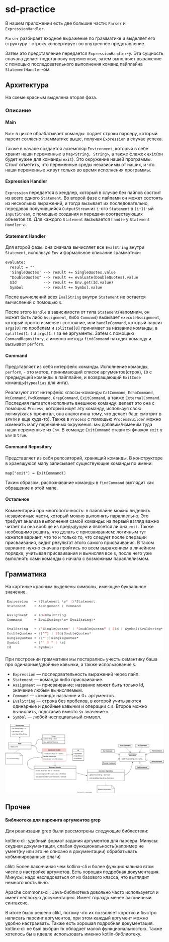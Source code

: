 # sd-practice
В нашем приложении есть две большие части: `Parser` и `ExpressionHandler`. 

`Parser` разбирает входное выражение по грамматике и выделяет его структуру - строку конвертирует во внутреннее представление. 

Затем это представление передается `ExpressionHandler`-у. Эта сущность сначала делает подстановку переменных, затем выполняет выражение с помощью последовательного выполнения команд пайплайна `StatementHandler`-ом.

## Архитектура
На схеме красным выделена вторая фаза.
### Описание
#### Main
`Main` в цикле обрабатывает команды: подает строки парсеру, который парсит согласно грамматике выше, получая `Expression` в случае успеха.

Также в начале создается экземпляр `Environment`, который в себе хранит наши переменные в `Map<String, String>`, а также флажок `exit`(он будет нужен для команды `exit`). Это окружение нашей программы. Стоит отметить, что переменные среды независимы от наших, и что наши переменные живут только во время исполнения программы.

#### Expression Handler
`Expression` передается в хендлер, который в случае без пайпов состоит из всего одного `Statement`. Во второй фазе с пайпами он может состоять из нескольких выражений, и тогда вызывает их последовательно, передавая получившийся `OutputStream` из `i`-ого `Statement` в `(i+1)`-ый `InputStream`, с помощью создания и передачи соотвествующих объектов `IO`. Для каждого `Statement` вызывается `handle` у `Statement Handler`-а.

#### Statement Handler
Для второй фазы: она сначала вычисляет все `EvalString` внутри `Statement`, используя `Env` и формальное описание грамматики:
```
evaluate:
  result = ""
  'SingleQuotes' --> result += SingleQuotes.value
  "DoubleQuotes" --> result += evaluate(DoubleQuotes).value
  $Id            --> result += Env.get(Id.value)
  Symbol         --> result += Symbol.value
```

После вычислений всех `EvalString` внутри `Statement` не остается вычислений с помощью `$`.

После этого `handle` в зависимости от типа `Statement`(напомним, он может быть либо `Assignment`, либо `Command`) вызывает `executeAssignment`, который просто изменяет состояние, или `handleCommand`, который парсит `args[0]` по пробелам и `splitted[0]` принимает за название команды, а `splitted[1:]` и `args[1:]` за ее аргументы. Затем с помощью `CommandRepository`, а именно метода `findCommand` находит команду и вызывает `perform`.

#### Command
Представляет из себя интерфейс команды. Исполнение команды, `perform`, - это метод, принимающий список аргументов(строк), `IO` с предыдущей команды в пайплайне, и возвращающий `ExitCode` команды(`typealias` для инта).

Реализуют этот интерфейс классы-команды `CatCommand`, `EchoCommand`, `WcCommand`, `PwdCommand`, `GrepCommand`, `ExitCommand`, а также `ExternalCommand`. Последняя пытается исполнить внешнюю команду: делает это она с помощью `Process`, который ищет эту команду, используя свою логику(как я прочитал, она аналогична тому, что делает баш: смотрит в `$PATH` и еще куда-то). Также в `Process` с помощью `ProcessBuilder` можно изменить мапу переменных окружения: мы добавим/изменим туда наши переменные из `Env`. В команде `ExitCommand` ставится флажок `exit` у `Env` в `true`.

#### Command Repository
Представляет из себя репозиторий, хранящий команды. В конструкторе в хранящуюся мапу записывает существующие команды по имени:
```
map["exit"] = ExitCommand()
```
Таким образом, распознавание команды в `findCommand` выглядит как обращение к этой мапе.

#### Остальное
Комментарий про многопоточность: в пайплайне можно выделить независимые части, который можно выполнять параллельно. Это требует анализа выполнения самой команды:  на первый взгляд важно читает ли она вообще из предыдущей и является ли она `exit`. Также необходимо решить, что делать с присваиванием: логичным тут кажется вариант, что то и только то, что следует после операции присваивания, видит результат этого самого присваивания. В таком варианте нужно сначала пройтись по всем выражением в линейном порядке, учитывая присваивания и вычисляя все `$`, после чего уже выполнять сами команды с начала с возможным параллелизмом.

## Грамматика
На картинке красным выделены символы, имеющее буквальное значение.

<img src="grammar.png">

При построении грамматики мы постарались учесть семантику баша про одинарные/двойные кавычки, а также использование `$`.

* `Expression` — последовательность выражений через пайп.
* `Statement` — команда либо присваивание.
* `Assignment` — присваивание: название может быть только Id, значение любым вычисляемым.
* `Command` — команда: название и 0+ аргументов.
* `EvalString` — строка без пробелов, в которой учитываются одинарные и двойные кавычки и операции с `$`. Второе можно вычислить, подставив вместо `$x` значение `x`.
* `Symbol` — любой неспециальный символ.

<img src="hw01.svg">


## Прочее
#### Библиотека для парсинга аргументов grep
Для реализации grep были рассмотрены следующие библеотеки:

kotlinx-cli: удобный формат задания аргументов для парсера. Минусы: скудная документация, слабая функциональность(например не умеет(ну или это не описано в документации) обрабатывать кобминированные флаги)

clikt: Более лакончиная чем kotlinx-cli и более функциональная втом числе в настройке аргуметов. Есть хорошая подробная документация. Минусы: надо наследоваться от их базового класса, что выглядит немного костыльно.

Apache commons-cli: Java-библиотека довольно часто используется и имеет неплохую документацию. Имеет гораздо менее лаконичный синтаксис.

В итоге было решено clikt, потому что их позволяет коротко и быстро написать парсинг аргументов, при этом каждый аргумент можно удобно настраивать. Также есть хорошая подробная документация. kotlinx-cli не был выбран тк обладает малой функциональностью. Также хотелось бы в идеале использовать именно kotlin-библиотеку.
